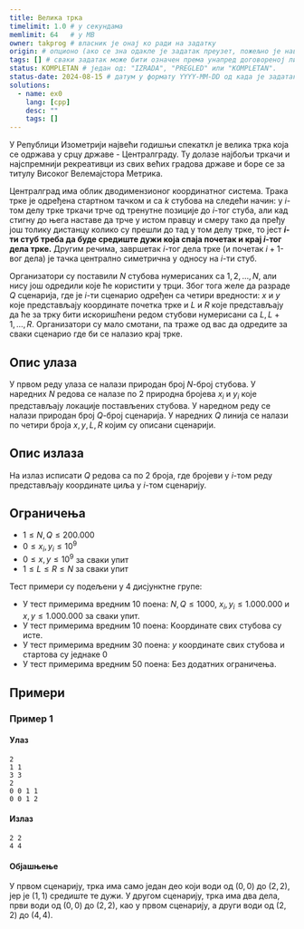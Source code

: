 ```yaml
---
title: Велика трка
timelimit: 1.0 # у секундама
memlimit: 64   # y MB
owner: takprog # власник је онај ко ради на задатку
origin: # опционо (ако се зна одакле је задатак преузет, пожељно је навести извор)
tags: [] # сваки задатак може бити означен према унапред договореној листи ознака
status: KOMPLETAN # један од: "IZRADA", "PREGLED" или "KOMPLETAN".
status-date: 2024-08-15 # датум у формату YYYY-MM-DD од када је задатак у наведеном статусу
solutions:
  - name: ex0
    lang: [cpp]
    desc: ""
    tags: []
---
```


﻿У Републици Изометрији највећи годишњи спекаткл је велика трка која се одржава у срцу државе - Централграду. Ту долазе најбољи тркачи и најспремнији рекреативци из свих већих градова државе и боре се за титулу Високог Велемајстора Метрика.

Централград има облик дводимензионог координатног система. Трака трке је одређена стартном тачком и са $k$ стубова на следећи начин: у $i$-том делу трке тркачи трче од тренутне позиције до $i$-тог стуба, али кад стигну до њега наставе да трче у истом правцу и смеру тако да пређу још толику дистанцу колико су прешли до тад у том делу трке, то јест **$i$-ти стуб треба да буде средиште дужи која спаја почетак и крај $i$-тог дела трке.** Другим речима, завршетак $i$-тог дела трке (и почетак $i+1$-вог дела) је тачка централно симетрична у односу на $i$-ти стуб.   

Организатори су поставили $N$ стубова нумерисаних са $1,2,\ldots,N$, али нису још одредили које ће користити у трци. Због тога желе да разраде $Q$ сценарија, где је $i$-ти сценарио одређен са четири вредности: $x$ и $y$ које представљају координате почетка трке и  $L$ и $R$ које представљају да ће за трку бити искоришћени редом стубови нумерисани са $L,L+1,\ldots,R$. Организатори су мало смотани, па траже од вас да одредите за сваки сценарио где би се налазио крај трке.
## Опис улаза
У првом реду улаза се налази природан број $N$-број стубова. У наредних $N$ редова се налазе по $2$ природна бројевa $x_i$ и $y_i$ које представљају локације постављених стубова. У наредном реду се налази природан број $Q$-број сценарија. У наредних $Q$ линија се налази по четири броја $x,y,L,R$ којим су описани сценарији.
## Опис излаза
На излаз исписати $Q$ редова са по $2$ броја, где бројеви у $i$-том реду представљају координате циља у $i$-том сценарију.
## Ограничења

-   $1 \leq N,Q \leq 200.000$
-   $0\le x_i,y_i\le10^9$
-   $0\le x ,y\le10^9$ за сваки упит
-   $1\le L\le R\le N$ за сваки упит

Тест примери су подељени у 4 дисјунктне групе:

-   У тест примерима вредним $10$ поена:  $N,Q\leq 1000$,  $x_i,y_i\le 1.000.000$ и $x,y\le 1.000.000$ за сваки упит.
-   У тест примерима вредним $10$ поена: Kоординате свих стубова су исте.
-   У тест примерима вредним $30$ поена: $y$ координате свих стубова и стартова су једнаке $0$
-   У тест примерима вредним $50$ поена: Без додатних ограничења.

## Примери

### Пример 1

#### Улаз

```
2
1 1
3 3
2
0 0 1 1
0 0 1 2
```

#### Излаз

```
2 2
4 4
```
#### Објашњење

У првом сценарију, трка има само један део који води од $(0,0)$ до $(2,2)$, јер је $(1,1)$ средиште те дужи. У другом сценарију, трка има два дела, први води од $(0,0)$ до $(2,2)$, као у првом сценарију, а други води од $(2,2)$ до $(4,4)$.
